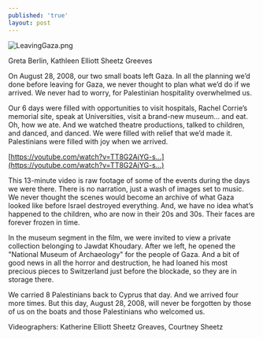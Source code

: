 ```yaml
---
published: 'true'
layout: post
---
```

![LeavingGaza.png]({{site.baseurl}}/images/LeavingGaza.png)



Greta Berlin, Kathleen Elliott Sheetz Greeves

On August 28, 2008, our two small boats left Gaza. In all the planning we’d done before leaving for Gaza, we never thought to plan what we’d do if we arrived. We never had to worry, for Palestinian hospitality overwhelmed us. 

Our 6 days were filled with opportunities to visit hospitals, Rachel Corrie’s memorial site, speak at Universities, visit a brand-new museum… and eat. Oh, how we ate. And we watched theatre productions, talked to children, and danced, and danced. We were filled with relief that we’d made it. Palestinians were filled with joy when we arrived.

[https://youtube.com/watch?v=TT8G2AjYG-s…](https://youtube.com/watch?v=TT8G2AjYG-s…)

This 13-minute video is raw footage of some of the events during the days we were there. There is no narration, just a wash of images set to music. We never thought the scenes would become an archive of what Gaza looked like before Israel destroyed everything. And, we have no idea what’s happened to the children, who are now in their 20s and 30s. Their faces are forever frozen in time.

In the museum segment in the film, we were invited to view a private collection belonging to Jawdat Khoudary. After we left, he opened the "National Museum of Archaeology" for the people of Gaza. And a bit of good news in all the horror and destruction, he had loaned his most precious pieces to Switzerland just before the blockade, so they are in storage there.

We carried 8 Palestinians back to Cyprus that day. And we arrived four more times. But this day, August 28, 2008, will never be forgotten by those of us on the boats and those Palestinians who welcomed us.

Videographers: Katherine Elliott Sheetz Greaves, Courtney Sheetz
